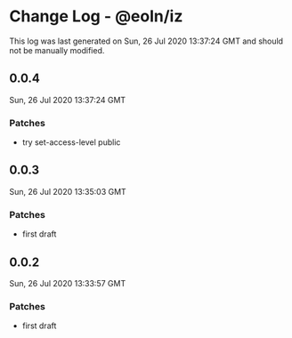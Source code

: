 # Change Log - @eoln/iz

This log was last generated on Sun, 26 Jul 2020 13:37:24 GMT and should not be manually modified.

## 0.0.4
Sun, 26 Jul 2020 13:37:24 GMT

### Patches

- try set-access-level public

## 0.0.3
Sun, 26 Jul 2020 13:35:03 GMT

### Patches

- first draft

## 0.0.2
Sun, 26 Jul 2020 13:33:57 GMT

### Patches

- first draft

